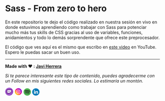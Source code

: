 # Sass - From zero to hero

En este repositorio te dejo el código realizado en nuestra sesión en vivo en donde estuvimos aprendiendo como trabajar con Sass para potenciar mucho más tus skills de CSS gracias al uso de variables, funciones, anidamientos y todo lo demás sorprendente que ofrece este preprocesador.

El código que ves aquí es el mismo que escribo en [este video](https://youtu.be/ZTbUtp7RhrQ) en YouTube. Espero le puedas sacar un buen uso.

---

**Made with ❤️ : [Javi Herrera](https://javier-herrera.com)**

_Si te parece interesante este tipo de contenido, puedes agradecerme con un Follow en mis siguientes redes sociales. Lo estimaría un montón._

[<img src="./docs/icon-twitch.png" alt="icon twitch" width="26"/>](https://www.twitch.tv/thefullstackdevs)
[<img src="./docs/icon-instagram.png" alt="icon instagram" width="26"/>](https://www.instagram.com/thefullstackdevs)
[![icon spotify](./docs/icon-spotify.png)](https://open.spotify.com/show/3J2dLuBSfzt9VVnEF8q18a)
[![icon linkedin](./docs/icon-linkedin.png)](https://www.linkedin.com/in/javier-herrera-fullstack-developer/)
